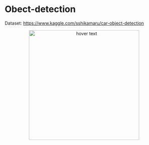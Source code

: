 # Obect-detection

Dataset: https://www.kaggle.com/sshikamaru/car-object-detection

<p align="center">
  <img src="https://github.com/enggen/Deep-Learning-Coursera/blob/master/Convolutional%20Neural%20Networks/Week3/Car%20detection%20for%20Autonomous%20Driving/out/test.jpg?raw=true" width="350" title="hover text">
</p>
